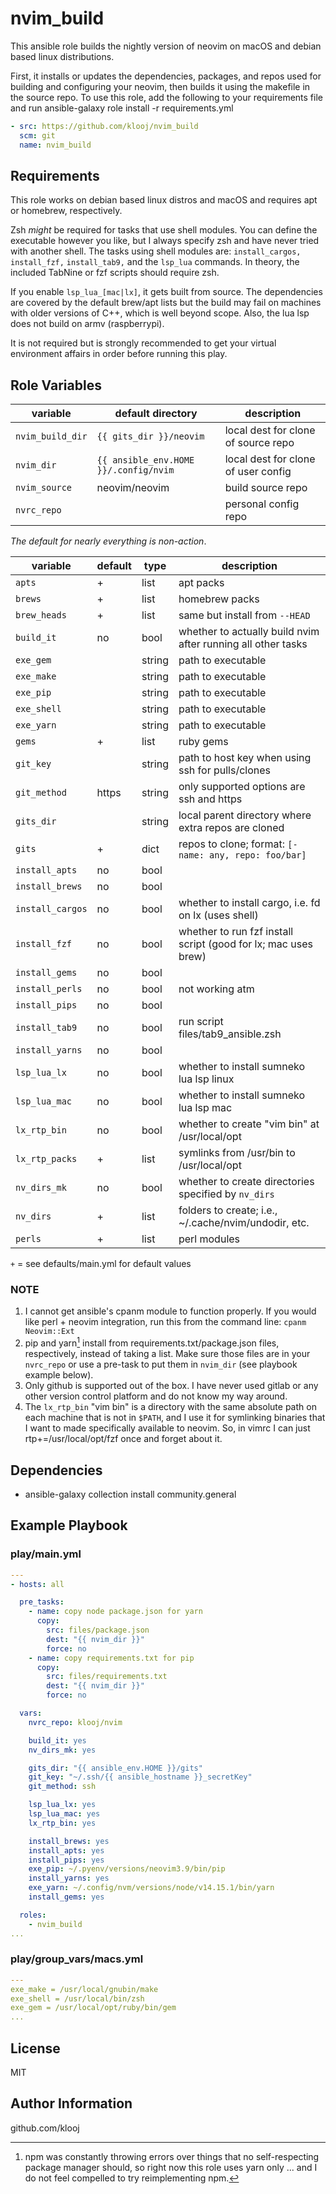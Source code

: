 # nvim_build  

This ansible role builds the nightly version of neovim on macOS and debian based linux distributions. 

First, it installs or updates the dependencies, packages, and repos used for building and configuring your neovim, then builds it using the makefile in the source repo. To use this role, add the following to your requirements file and run ansible-galaxy role install -r requirements.yml

```yaml
- src: https://github.com/klooj/nvim_build
  scm: git
  name: nvim_build
```

## Requirements  

This role works on debian based linux distros and macOS and requires apt or homebrew, respectively.  

Zsh _might_ be required for tasks that use shell modules. You can define the executable however you like, but I always specify zsh and have never tried with another shell. The tasks using shell modules are: `install_cargos,` `install_fzf,` `install_tab9,` and the `lsp_lua` commands. In theory, the included TabNine or fzf scripts should require zsh.  

If you enable `lsp_lua_[mac|lx]`, it gets built from source. The dependencies are covered by the default brew/apt lists but the build may fail on machines with older versions of C++, which is well beyond scope. Also, the lua lsp does not build on armv (raspberrypi).  

It is not required but is strongly recommended to get your virtual environment affairs in order before running this play.  


## Role Variables  

| variable         | default directory                     | description                         |
|------------------|---------------------------------------|-------------------------------------|
| `nvim_build_dir` | `{{ gits_dir }}/neovim`               | local dest for clone of source repo |
| `nvim_dir`       | `{{ ansible_env.HOME }}/.config/nvim` | local dest for clone of user config |
| `nvim_source`    | neovim/neovim                         | build source repo                   |
| `nvrc_repo`      |                                       | personal config repo                |

*The default for nearly everything is non-action*.  

| variable         | default | type   | description  |
| ---------------- | ------- | ------ | -----------  |
| `apts`           | +       | list   | apt packs  |
| `brews`          | +       | list   | homebrew packs  |
| `brew_heads`     | +       | list   | same but install from `--HEAD`  |
| `build_it`       | no      | bool   | whether to actually build nvim after running all other tasks  |
| `exe_gem`        |         | string | path to executable  |
| `exe_make`       |         | string | path to executable  |
| `exe_pip`        |         | string | path to executable  |
| `exe_shell`      |         | string | path to executable  |
| `exe_yarn`       |         | string | path to executable  |
| `gems`           | +       | list   | ruby gems  |
| `git_key`        |         | string | path to host key when using ssh for pulls/clones  |
| `git_method`     | https   | string | only supported options are ssh and https  |
| `gits_dir`       |         | string | local parent directory where extra repos are cloned  |
| `gits`           | +       | dict   | repos to clone; format: `[- name: any, repo: foo/bar]`  |
| `install_apts`   | no      | bool   |  |
| `install_brews`  | no      | bool   |  |
| `install_cargos` | no      | bool   | whether to install cargo, i.e. fd on lx (uses shell)  |
| `install_fzf`    | no      | bool   | whether to run fzf install script (good for lx; mac uses brew)  |
| `install_gems`   | no      | bool   |  |
| `install_perls`  | no      | bool   | not working atm  |
| `install_pips`   | no      | bool   |  |
| `install_tab9`   | no      | bool   | run script files/tab9_ansible.zsh  |
| `install_yarns`  | no      | bool   |  |
| `lsp_lua_lx`     | no      | bool   | whether to install sumneko lua lsp linux  |
| `lsp_lua_mac`    | no      | bool   | whether to install sumneko lua lsp mac  |
| `lx_rtp_bin`     | no      | bool   | whether to create "vim bin" at /usr/local/opt  |
| `lx_rtp_packs`   | +       | list   | symlinks from /usr/bin to /usr/local/opt  |
| `nv_dirs_mk`     | no      | bool   | whether to create directories specified by `nv_dirs`  |
| `nv_dirs`        | +       | list   | folders to create; i.e., ~/.cache/nvim/undodir, etc.  |
| `perls`          | +       | list   | perl modules  |

`+` = see defaults/main.yml for default values  


### NOTE  

  1. I cannot get ansible's cpanm module to function properly. If you would like perl + neovim integration, run this from the command line: `cpanm Neovim::Ext`  
  2. pip and yarn[^1] install from requirements.txt/package.json files, respectively, instead of taking a list. Make sure those files are in your `nvrc_repo` or use a pre-task to put them in `nvim_dir` (see playbook example below).  
  3. Only github is supported out of the box. I have never used gitlab or any other version control platform and do not know my way around.  
  4. The `lx_rtp_bin` "vim bin" is a directory with the same absolute path on each machine that is not in `$PATH`, and I use it for symlinking binaries that I want to made specifically available to neovim. So, in vimrc I can just rtp+=/usr/local/opt/fzf once and forget about it.  

## Dependencies  

  - ansible-galaxy collection install community.general  

## Example Playbook  

### play/main.yml  

```yaml  
---  
- hosts: all  

  pre_tasks:  
    - name: copy node package.json for yarn  
      copy:  
        src: files/package.json  
        dest: "{{ nvim_dir }}"  
        force: no  
    - name: copy requirements.txt for pip  
      copy:  
        src: files/requirements.txt  
        dest: "{{ nvim_dir }}"  
        force: no  

  vars:  
    nvrc_repo: klooj/nvim  

    build_it: yes  
    nv_dirs_mk: yes  

    gits_dir: "{{ ansible_env.HOME }}/gits"  
    git_key: "~/.ssh/{{ ansible_hostname }}_secretKey"  
    git_method: ssh  

    lsp_lua_lx: yes  
    lsp_lua_mac: yes  
    lx_rtp_bin: yes  

    install_brews: yes  
    install_apts: yes  
    install_pips: yes  
    exe_pip: ~/.pyenv/versions/neovim3.9/bin/pip  
    install_yarns: yes  
    exe_yarn: ~/.config/nvm/versions/node/v14.15.1/bin/yarn  
    install_gems: yes  

  roles:  
    - nvim_build  
...  
```  

### play/group_vars/macs.yml  

```yaml  
---  
exe_make = /usr/local/gnubin/make  
exe_shell = /usr/local/bin/zsh  
exe_gem = /usr/local/opt/ruby/bin/gem  
...  
```  

## License  

MIT  

## Author Information  

github.com/klooj  

[^1]: npm was constantly throwing errors over things that no self-respecting package manager should, so right now this role uses yarn only ... and I do not feel compelled to try reimplementing npm.  
